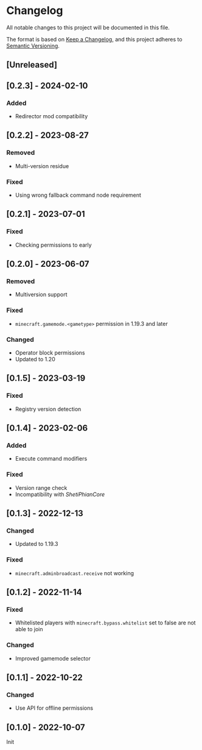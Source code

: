 # Changelog
All notable changes to this project will be documented in this file.

The format is based on [Keep a Changelog](https://keepachangelog.com/en/1.0.0/),
and this project adheres to [Semantic Versioning](https://semver.org/spec/v2.0.0.html).

## [Unreleased]

## [0.2.3] - 2024-02-10
### Added
- Redirector mod compatibility

## [0.2.2] - 2023-08-27
### Removed
- Multi-version residue

### Fixed
- Using wrong fallback command node requirement

## [0.2.1] - 2023-07-01
### Fixed
- Checking permissions to early

## [0.2.0] - 2023-06-07
### Removed
- Multiversion support
### Fixed
- `minecraft.gamemode.<gametype>` permission in 1.19.3 and later
### Changed
- Operator block permissions
- Updated to 1.20

## [0.1.5] - 2023-03-19
### Fixed
- Registry version detection

## [0.1.4] - 2023-02-06
### Added
- Execute command modifiers

### Fixed
- Version range check
- Incompatibility with *ShetiPhianCore*

## [0.1.3] - 2022-12-13
### Changed
- Updated to 1.19.3

### Fixed
- `minecraft.adminbroadcast.receive` not working

## [0.1.2] - 2022-11-14
### Fixed
- Whitelisted players with `minecraft.bypass.whitelist` set to false are not able to join

### Changed
- Improved gamemode selector

## [0.1.1] - 2022-10-22
### Changed
- Use API for offline permissions

## [0.1.0] - 2022-10-07
Init